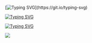 [![Typing SVG](https://readme-typing-svg.herokuapp.com?color=%2336BCF7&lines=Hi+there+I'm+...)](https://git.io/typing-svg)

[![Typing SVG](https://readme-typing-svg.herokuapp.com?color=%2336BCF7&lines=QA+Automation+Engineer)](https://git.io/typing-svg)

[![Typing SVG](https://readme-typing-svg.herokuapp.com?color=%2336BCF7&lines=Python+Developer)](https://git.io/typing-svg)

<!---
<p style="color: #ffffff">Look into my parsing <a href="https://spider-cat.up.railway.app/">service</a> <==</p>

<p class="aligncenter">
    <img alt="Neon" src="https://drive.google.com/uc?export=download&amp;id=1gWw5rNMNYMrpw93YHjC11Ot-lDV75yFG">
</p>
-->

![](https://komarev.com/ghpvc/?username=GeekNekoS&color=orange)
